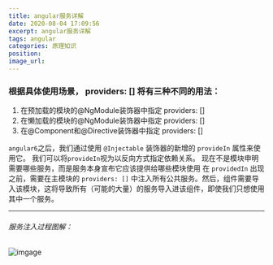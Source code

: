 ```yaml
---
title: angular服务详解
date: 2020-08-04 17:09:56
excerpt: angular服务详解
tags: angular
categories: 原理知识
position:
image_url:
---
```

### 根据具体使用场景， providers: [] 将有三种不同的用法：
1. 在预加载的模块的@NgModule装饰器中指定 providers: []
2. 在懒加载的模块的@NgModule装饰器中指定 providers: [] 
3. 在@Component和@Directive装饰器中指定 providers: []



`angular6`之后，我们通过使用 `@Injectable` 装饰器的新增的 `provideIn` 属性来使用它。
我们可以将`provideIn`视为以反向方式指定依赖关系。 现在不是模块申明需要哪些服务，而是服务本身宣布它应该提供给哪些模块使用
在 `providedIn` 出现之前，需要在主模块的 `providers: []` 中注入所有公共服务。然后，组件需要导入该模块，这将导致所有（可能的大量）的服务导入进该组件，即使我们只想使用其中一个服务。

------------------
###### 服务注入过程图解：
![imgage](/images/angular/service.png)
